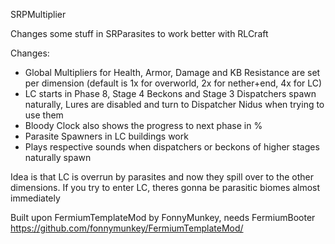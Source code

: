 SRPMultiplier

Changes some stuff in SRParasites to work better with RLCraft

Changes:
- Global Multipliers for Health, Armor, Damage and KB Resistance are set per dimension (default is 1x for overworld, 2x for nether+end, 4x for LC)
- LC starts in Phase 8, Stage 4 Beckons and Stage 3 Dispatchers spawn naturally, Lures are disabled and turn to Dispatcher Nidus when trying to use them
- Bloody Clock also shows the progress to next phase in %
- Parasite Spawners in LC buildings work
- Plays respective sounds when dispatchers or beckons of higher stages naturally spawn

Idea is that LC is overrun by parasites and now they spill over to the other dimensions. If you try to enter LC, theres gonna be parasitic biomes almost immediately 


Built upon FermiumTemplateMod by FonnyMunkey, needs FermiumBooter
https://github.com/fonnymunkey/FermiumTemplateMod/
